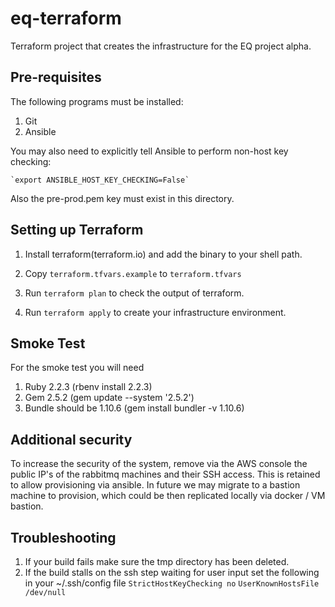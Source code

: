 # eq-terraform

Terraform project that creates the infrastructure for the EQ project alpha.

## Pre-requisites

The following programs must be installed:

1. Git
2. Ansible

You may also need to explicitly tell Ansible to perform non-host key checking:

	`export ANSIBLE_HOST_KEY_CHECKING=False`

Also the pre-prod.pem key must exist in this directory.

## Setting up Terraform

1. Install terraform(terraform.io) and add the binary to your shell path.

2. Copy `terraform.tfvars.example` to `terraform.tfvars`

4. Run `terraform plan` to check the output of terraform.

5. Run `terraform apply` to create your infrastructure environment.

## Smoke Test
For the smoke test you will need

1. Ruby 2.2.3 (rbenv install 2.2.3)
2. Gem 2.5.2 (gem update --system '2.5.2')
3. Bundle should be 1.10.6 (gem install bundler -v 1.10.6)

## Additional security

To increase the security of the system, remove via the AWS console the public IP's
of the rabbitmq machines and their SSH access. This is retained to allow provisioning
via ansible. In future we may migrate to a bastion machine to provision, which could
be then replicated locally via docker / VM bastion. 

## Troubleshooting

1. If your build fails make sure the tmp directory has been deleted.
2. If the build stalls on the ssh step waiting for user input set the following in your ~/.ssh/config file
    `StrictHostKeyChecking no`
    `UserKnownHostsFile /dev/null`
